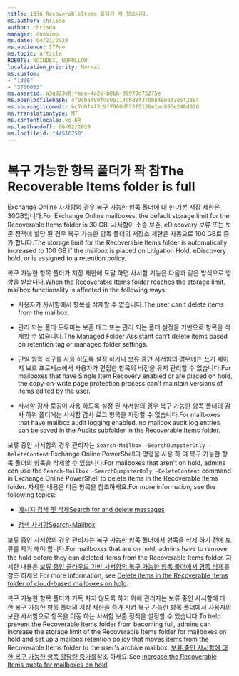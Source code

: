 ```yaml
---
title: 1336 RecoverableItems 폴더가 꽉 찼습니다.
ms.author: chrisda
author: chrisda
manager: dansimp
ms.date: 04/21/2020
ms.audience: ITPro
ms.topic: article
ROBOTS: NOINDEX, NOFOLLOW
localization_priority: Normal
ms.custom:
- "1336"
- "3700003"
ms.assetid: a3a923e8-fece-4a26-b8b6-00970d75275e
ms.openlocfilehash: 4f0cba480fcc05114abd8f370b84e9a37e5f2804
ms.sourcegitcommit: bc7d6f4f3c9f7060d073f5130e1ec856e248d020
ms.translationtype: MT
ms.contentlocale: ko-KR
ms.lasthandoff: 06/02/2020
ms.locfileid: "44510758"
---
```

# <a name="the-recoverable-items-folder-is-full"></a><span data-ttu-id="4be18-102">복구 가능한 항목 폴더가 꽉 참</span><span class="sxs-lookup"><span data-stu-id="4be18-102">The Recoverable Items folder is full</span></span>

<span data-ttu-id="4be18-103">Exchange Online 사서함의 경우 복구 가능한 항목 폴더에 대 한 기본 저장 제한은 30GB입니다.</span><span class="sxs-lookup"><span data-stu-id="4be18-103">For Exchange Online mailboxes, the default storage limit for the Recoverable Items folder is 30 GB.</span></span> <span data-ttu-id="4be18-104">사서함이 소송 보존, eDiscovery 보류 또는 보존 정책에 할당 된 경우 복구 가능한 항목 폴더의 저장소 제한은 자동으로 100 GB로 증가 합니다.</span><span class="sxs-lookup"><span data-stu-id="4be18-104">The storage limit for the Recoverable Items folder is automatically increased to 100 GB if the mailbox is placed on Litigation Hold, eDiscovery hold, or is assigned to a retention policy.</span></span>

<span data-ttu-id="4be18-105">복구 가능한 항목 폴더가 저장 제한에 도달 하면 사서함 기능은 다음과 같은 방식으로 영향을 받습니다.</span><span class="sxs-lookup"><span data-stu-id="4be18-105">When the Recoverable Items folder reaches the storage limit, mailbox functionality is affected in the following ways:</span></span>

- <span data-ttu-id="4be18-106">사용자가 사서함에서 항목을 삭제할 수 없습니다.</span><span class="sxs-lookup"><span data-stu-id="4be18-106">The user can't delete items from the mailbox.</span></span>

- <span data-ttu-id="4be18-107">관리 되는 폴더 도우미는 보존 태그 또는 관리 되는 폴더 설정을 기반으로 항목을 삭제할 수 없습니다.</span><span class="sxs-lookup"><span data-stu-id="4be18-107">The Managed Folder Assistant can't delete items based on retention tag or managed folder settings.</span></span>

- <span data-ttu-id="4be18-108">단일 항목 복구를 사용 하도록 설정 하거나 보류 중인 사서함의 경우에는 쓰기 페이지 보호 프로세스에서 사용자가 편집한 항목의 버전을 유지 관리할 수 없습니다.</span><span class="sxs-lookup"><span data-stu-id="4be18-108">For mailboxes that have Single Item Recovery enabled or are placed on hold, the copy-on-write page protection process can't maintain versions of items edited by the user.</span></span>

- <span data-ttu-id="4be18-109">사서함 감사 로깅이 사용 하도록 설정 된 사서함의 경우 복구 가능한 항목 폴더의 감사 하위 폴더에는 사서함 감사 로그 항목을 저장할 수 없습니다.</span><span class="sxs-lookup"><span data-stu-id="4be18-109">For mailboxes that have mailbox audit logging enabled, no mailbox audit log entries can be saved in the Audits subfolder in the Recoverable Items folder.</span></span>

<span data-ttu-id="4be18-110">보류 중인 사서함의 경우 관리자는 `Search-Mailbox -SearchDumpsterOnly -DeleteContent` Exchange Online PowerShell의 명령을 사용 하 여 복구 가능한 항목 폴더의 항목을 삭제할 수 있습니다.</span><span class="sxs-lookup"><span data-stu-id="4be18-110">For mailboxes that aren't on hold, admins can use the `Search-Mailbox -SearchDumpsterOnly -DeleteContent` command in Exchange Online PowerShell to delete items in the Recoverable Items folder.</span></span> <span data-ttu-id="4be18-111">자세한 내용은 다음 항목을 참조하세요.</span><span class="sxs-lookup"><span data-stu-id="4be18-111">For more information, see the following topics:</span></span>

- [<span data-ttu-id="4be18-112">메시지 검색 및 삭제</span><span class="sxs-lookup"><span data-stu-id="4be18-112">Search for and delete messages</span></span>](https://docs.microsoft.com/microsoft-365/compliance/search-for-and-delete-messagesadmin-help)

- [<span data-ttu-id="4be18-113">검색 사서함</span><span class="sxs-lookup"><span data-stu-id="4be18-113">Search-Mailbox</span></span>](https://docs.microsoft.com/powershell/module/exchange/mailboxes/Search-Mailbox)

<span data-ttu-id="4be18-114">보류 중인 사서함의 경우 관리자는 복구 가능한 항목 폴더에서 항목을 삭제 하기 전에 보류를 제거 해야 합니다.</span><span class="sxs-lookup"><span data-stu-id="4be18-114">For mailboxes that are on hold, admins have to remove the hold before they can deleted items from the Recoverable Items folder.</span></span> <span data-ttu-id="4be18-115">자세한 내용은 [보류 중인 클라우드 기반 사서함의 복구 가능한 항목 폴더에서 항목 삭제](https://docs.microsoft.com/microsoft-365/compliance/delete-items-in-the-recoverable-items-folder-of-mailboxes-on-hold)를 참조 하세요.</span><span class="sxs-lookup"><span data-stu-id="4be18-115">For more information, see [Delete items in the Recoverable Items folder of cloud-based mailboxes on hold](https://docs.microsoft.com/microsoft-365/compliance/delete-items-in-the-recoverable-items-folder-of-mailboxes-on-hold).</span></span>

<span data-ttu-id="4be18-116">복구 가능한 항목 폴더가 가득 차지 않도록 하기 위해 관리자는 보류 중인 사서함에 대 한 복구 가능한 항목 폴더의 저장 제한을 증가 시켜 복구 가능한 항목 폴더에서 사용자의 보관 사서함으로 항목을 이동 하는 사서함 보존 정책을 설정할 수 있습니다.</span><span class="sxs-lookup"><span data-stu-id="4be18-116">To help prevent the Recoverable Items folder from becoming full, admins can increase the storage limit of the Recoverable Items folder for mailboxes on hold and set up a mailbox retention policy that moves items from the Recoverable Items folder to the user's archive mailbox.</span></span> <span data-ttu-id="4be18-117">[보류 중인 사서함에 대 한 복구 가능한 항목 할당량 증가를](https://docs.microsoft.com/microsoft-365/compliance/increase-the-recoverable-quota-for-mailboxes-on-hold)참조 하세요.</span><span class="sxs-lookup"><span data-stu-id="4be18-117">See [Increase the Recoverable Items quota for mailboxes on hold](https://docs.microsoft.com/microsoft-365/compliance/increase-the-recoverable-quota-for-mailboxes-on-hold).</span></span>
